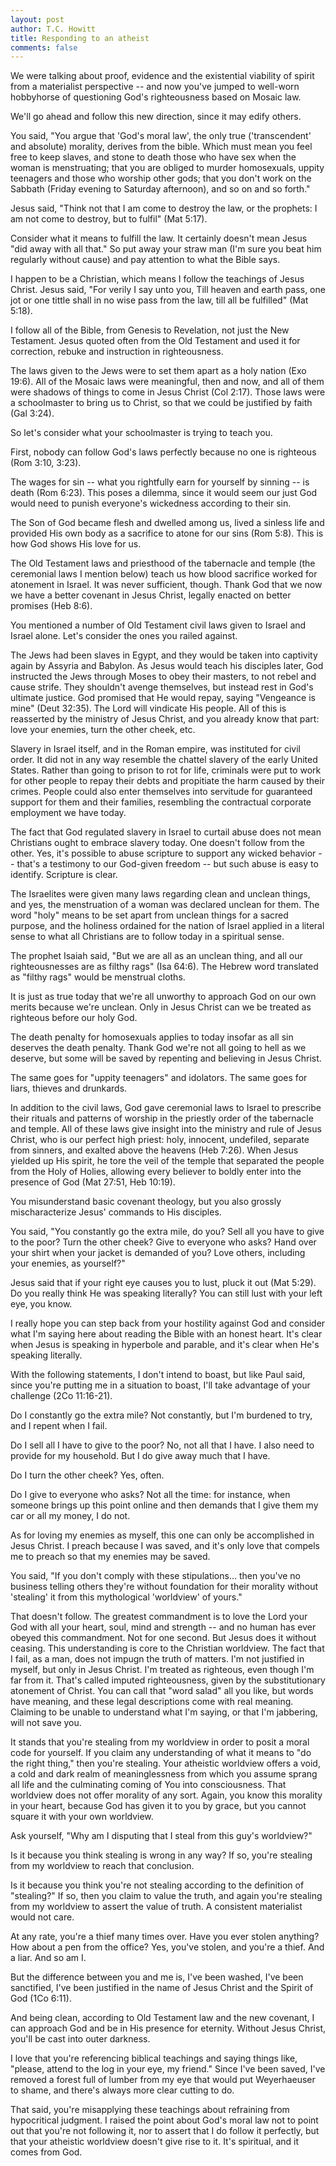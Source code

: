 ```yaml
---
layout: post
author: T.C. Howitt
title: Responding to an atheist
comments: false
---
```


We were talking about proof, evidence and the existential viability of spirit from a materialist perspective -- and now you've jumped to well-worn hobbyhorse of questioning God's righteousness based on Mosaic law.

We'll go ahead and follow this new direction, since it may edify others.

You said, "You argue that 'God's moral law', the only true ('transcendent' and absolute) morality, derives from the bible. Which must mean you feel free to keep slaves, and stone to death those who have sex when the woman is menstruating; that you are obliged to murder homosexuals, uppity teenagers and those who worship other gods; that you don't work on the Sabbath (Friday evening to Saturday afternoon), and so on and so forth."

Jesus said, "Think not that I am come to destroy the law, or the prophets: I am not come to destroy, but to fulfil" (Mat 5:17).

Consider what it means to fulfill the law.  It certainly doesn't mean Jesus "did away with all that."  So put away your straw man (I'm sure you beat him regularly without cause) and pay attention to what the Bible says.

I happen to be a Christian, which means I follow the teachings of Jesus Christ.  Jesus said, "For verily I say unto you, Till heaven and earth pass, one jot or one tittle shall in no wise pass from the law, till all be fulfilled" (Mat 5:18).

I follow all of the Bible, from Genesis to Revelation, not just the New Testament.  Jesus quoted often from the Old Testament and used it for correction, rebuke and instruction in righteousness. 

The laws given to the Jews were to set them apart as a holy nation (Exo 19:6).  All of the Mosaic laws were meaningful, then and now, and all of them were shadows of things to come in Jesus Christ (Col 2:17).  Those laws were a schoolmaster to bring us to Christ, so that we could be justified by faith (Gal 3:24).

So let's consider what your schoolmaster is trying to teach you.

First, nobody can follow God's laws perfectly because no one is righteous (Rom 3:10, 3:23).

The wages for sin -- what you rightfully earn for yourself by sinning -- is death (Rom 6:23).  This poses a dilemma, since it would seem our just God would need to punish everyone's wickedness according to their sin.

The Son of God became flesh and dwelled among us, lived a sinless life and provided His own body as a sacrifice to atone for our sins (Rom 5:8).  This is how God shows His love for us.

The Old Testament laws and priesthood of the tabernacle and temple (the ceremonial laws I mention below) teach us how blood sacrifice worked for atonement in Israel.  It was never sufficient, though.  Thank God that we now we have a better covenant in Jesus Christ, legally enacted on better promises (Heb 8:6).

You mentioned a number of Old Testament civil laws given to Israel and Israel alone.  Let's consider the ones you railed against.

The Jews had been slaves in Egypt, and they would be taken into captivity again by Assyria and Babylon.  As Jesus would teach his disciples later, God instructed the Jews through Moses to obey their masters, to not rebel and cause strife.  They shouldn't avenge themselves, but instead rest in God's ultimate justice.  God promised that He would repay, saying "Vengeance is mine" (Deut 32:35).  The Lord will vindicate His people.  All of this is reasserted by the ministry of Jesus Christ, and you already know that part: love your enemies, turn the other cheek, etc.

Slavery in Israel itself, and in the Roman empire, was instituted for civil order.  It did not in any way resemble the chattel slavery of the early United States.  Rather than going to prison to rot for life, criminals were put to work for other people to repay their debts and propitiate the harm caused by their crimes.  People could also enter themselves into servitude for guaranteed support for them and their families, resembling the contractual corporate employment we have today.

The fact that God regulated slavery in Israel to curtail abuse does not mean Christians ought to embrace slavery today.  One doesn't follow from the other.  Yes, it's possible to abuse scripture to support any wicked behavior -- that's a testimony to our God-given freedom -- but such abuse is easy to identify.  Scripture is clear.

The Israelites were given many laws regarding clean and unclean things, and yes, the menstruation of a woman was declared unclean for them.  The word "holy" means to be set apart from unclean things for a sacred purpose, and the holiness ordained for the nation of Israel applied in a literal sense to what all Christians are to follow today in a spiritual sense.

The prophet Isaiah said, "But we are all as an unclean thing, and all our righteousnesses are as filthy rags" (Isa 64:6).  The Hebrew word translated as "filthy rags" would be menstrual cloths.

It is just as true today that we're all unworthy to approach God on our own merits because we're unclean.  Only in Jesus Christ can we be treated as righteous before our holy God.

The death penalty for homosexuals applies to today insofar as all sin deserves the death penalty.  Thank God we're not all going to hell as we deserve, but some will be saved by repenting and believing in Jesus Christ.

The same goes for "uppity teenagers" and idolators.  The same goes for liars, thieves and drunkards.

In addition to the civil laws, God gave ceremonial laws to Israel to prescribe their rituals and patterns of worship in the priestly order of the tabernacle and temple.  All of these laws give insight into the ministry and rule of Jesus Christ, who is our perfect high priest: holy, innocent, undefiled, separate from sinners, and exalted above the heavens (Heb 7:26).  When Jesus yielded up His spirit, he tore the veil of the temple that separated the people from the Holy of Holies, allowing every believer to boldly enter into the presence of God (Mat 27:51, Heb 10:19).

You misunderstand basic covenant theology, but you also grossly mischaracterize Jesus' commands to His disciples.

You said, "You constantly go the extra mile, do you?  Sell all you have to give to the poor?  Turn the other cheek?  Give to everyone who asks?  Hand over your shirt when your jacket is demanded of you?  Love others, including your enemies, as yourself?"

Jesus said that if your right eye causes you to lust, pluck it out (Mat 5:29).  Do you really think He was speaking literally?  You can still lust with your left eye, you know.

I really hope you can step back from your hostility against God and consider what I'm saying here about reading the Bible with an honest heart.  It's clear when Jesus is speaking in hyperbole and parable, and it's clear when He's speaking literally.

With the following statements, I don't intend to boast, but like Paul said, since you're putting me in a situation to boast, I'll take advantage of your challenge (2Co 11:16-21).

Do I constantly go the extra mile?  Not constantly, but I'm burdened to try, and I repent when I fail.

Do I sell all I have to give to the poor?  No, not all that I have.  I also need to provide for my household.  But I do give away much that I have.

Do I turn the other cheek?  Yes, often.

Do I give to everyone who asks?  Not all the time: for instance, when someone brings up this point online and then demands that I give them my car or all my money, I do not.

As for loving my enemies as myself, this one can only be accomplished in Jesus Christ.  I preach because I was saved, and it's only love that compels me to preach so that my enemies may be saved.

You said, "If you don't comply with these stipulations... then you've no business telling others they're without foundation for their morality without 'stealing' it from this mythological 'worldview' of yours."

That doesn't follow.  The greatest commandment is to love the Lord your God with all your heart, soul, mind and strength -- and no human has ever obeyed this commandment.  Not for one second.  But Jesus does it without ceasing.  This understanding is core to the Christian worldview.  The fact that I fail, as a man, does not impugn the truth of matters.  I'm not justified in myself, but only in Jesus Christ.  I'm treated as righteous, even though I'm far from it.  That's called imputed righteousness, given by the substitutionary atonement of Christ.  You can call that "word salad" all you like, but words have meaning, and these legal descriptions come with real meaning.  Claiming to be unable to understand what I'm saying, or that I'm jabbering, will not save you.

It stands that you're stealing from my worldview in order to posit a moral code for yourself.  If you claim any understanding of what it means to "do the right thing," then you're stealing.  Your atheistic worldview offers a void, a cold and dark realm of meaninglessness from which you assume sprang all life and the culminating coming of You into consciousness.  That worldview does not offer morality of any sort.  Again, you know this morality in your heart, because God has given it to you by grace, but you cannot square it with your own worldview.

Ask yourself, "Why am I disputing that I steal from this guy's worldview?"

Is it because you think stealing is wrong in any way?  If so, you're stealing from my worldview to reach that conclusion.

Is it because you think you're not stealing according to the definition of "stealing?"  If so, then you claim to value the truth, and again you're stealing from my worldview to assert the value of truth.  A consistent materialist would not care.

At any rate, you're a thief many times over.  Have you ever stolen anything?  How about a pen from the office?  Yes, you've stolen, and you're a thief.  And a liar.  And so am I.

But the difference between you and me is, I've been washed, I've been sanctified, I've been justified in the name of Jesus Christ and the Spirit of God (1Co 6:11).

And being clean, according to Old Testament law and the new covenant, I can approach God and be in His presence for eternity.  Without Jesus Christ, you'll be cast into outer darkness.

I love that you're referencing biblical teachings and saying things like, "please, attend to the log in your eye, my friend."  Since I've been saved, I've removed a forest full of lumber from my eye that would put Weyerhaeuser to shame, and there's always more clear cutting to do.

That said, you're misapplying these teachings about refraining from hypocritical judgment.  I raised the point about God's moral law not to point out that you're not following it, nor to assert that I do follow it perfectly, but that your atheistic worldview doesn't give rise to it.  It's spiritual, and it comes from God.

